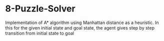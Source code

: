 # 8-Puzzle-Solver
Implementation of A* algorithm using Manhattan distance as a heuristic. In this for the given initial state  and goal state, the agent gives step by step transition from initial state to goal 
